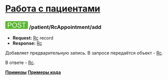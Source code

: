 [Работа с пациентами](../../index.md)
=====================================

### ![POST](../../../../img/post.png) /patient/RcAppointment/add
* **Request:** [Rc](../../../../types/types.md#rc) record
* **Response:** [Rc](../../../../types/types.md#rc)

Добавляет предварительную запись. В запросе передаётся объект - [Rc](../../../../types/types.md#rc). 

В ответе - [Rc](../../../../types/types.md#rc).

**[Примеры](examples/add.md)**
**[Примеры кода](examples/addRcAppointmentCode.md)**